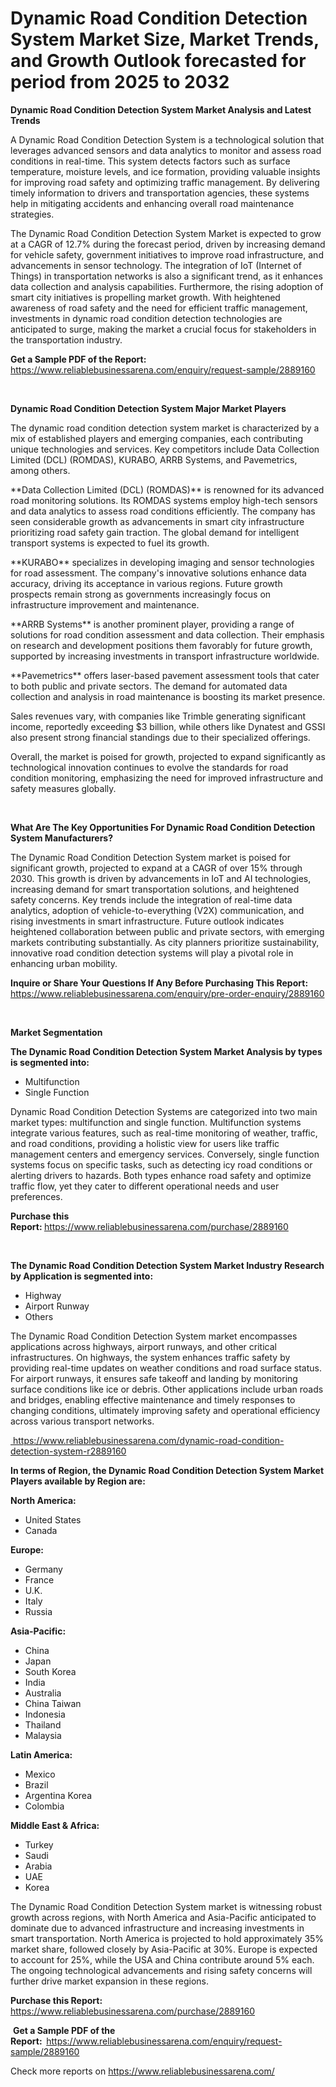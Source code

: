 <p><h1>Dynamic Road Condition Detection System Market Size, Market Trends, and Growth Outlook forecasted for period from 2025 to 2032</h1></p><p><strong>Dynamic Road Condition Detection System Market Analysis and Latest Trends</strong></p>
<p><p>A Dynamic Road Condition Detection System is a technological solution that leverages advanced sensors and data analytics to monitor and assess road conditions in real-time. This system detects factors such as surface temperature, moisture levels, and ice formation, providing valuable insights for improving road safety and optimizing traffic management. By delivering timely information to drivers and transportation agencies, these systems help in mitigating accidents and enhancing overall road maintenance strategies.</p><p>The Dynamic Road Condition Detection System Market is expected to grow at a CAGR of 12.7% during the forecast period, driven by increasing demand for vehicle safety, government initiatives to improve road infrastructure, and advancements in sensor technology. The integration of IoT (Internet of Things) in transportation networks is also a significant trend, as it enhances data collection and analysis capabilities. Furthermore, the rising adoption of smart city initiatives is propelling market growth. With heightened awareness of road safety and the need for efficient traffic management, investments in dynamic road condition detection technologies are anticipated to surge, making the market a crucial focus for stakeholders in the transportation industry.</p></p>
<p><strong>Get a Sample PDF of the Report:&nbsp;</strong> <a href="https://www.reliablebusinessarena.com/enquiry/request-sample/2889160?utm_campaign=2887&utm_medium=2&utm_source=Github&utm_content=ia&utm_term=14032025&utm_id=dynamic-road-condition-detection-system">https://www.reliablebusinessarena.com/enquiry/request-sample/2889160</a></p>
<p>&nbsp;</p>
<p><strong>Dynamic Road Condition Detection System Major Market Players</strong></p>
<p><p>The dynamic road condition detection system market is characterized by a mix of established players and emerging companies, each contributing unique technologies and services. Key competitors include Data Collection Limited (DCL) (ROMDAS), KURABO, ARRB Systems, and Pavemetrics, among others.</p><p>**Data Collection Limited (DCL) (ROMDAS)** is renowned for its advanced road monitoring solutions. Its ROMDAS systems employ high-tech sensors and data analytics to assess road conditions efficiently. The company has seen considerable growth as advancements in smart city infrastructure prioritizing road safety gain traction. The global demand for intelligent transport systems is expected to fuel its growth.</p><p>**KURABO** specializes in developing imaging and sensor technologies for road assessment. The company's innovative solutions enhance data accuracy, driving its acceptance in various regions. Future growth prospects remain strong as governments increasingly focus on infrastructure improvement and maintenance.</p><p>**ARRB Systems** is another prominent player, providing a range of solutions for road condition assessment and data collection. Their emphasis on research and development positions them favorably for future growth, supported by increasing investments in transport infrastructure worldwide.</p><p>**Pavemetrics** offers laser-based pavement assessment tools that cater to both public and private sectors. The demand for automated data collection and analysis in road maintenance is boosting its market presence.</p><p>Sales revenues vary, with companies like Trimble generating significant income, reportedly exceeding $3 billion, while others like Dynatest and GSSI also present strong financial standings due to their specialized offerings.</p><p>Overall, the market is poised for growth, projected to expand significantly as technological innovation continues to evolve the standards for road condition monitoring, emphasizing the need for improved infrastructure and safety measures globally.</p></p>
<p>&nbsp;</p>
<p><strong>What Are The Key Opportunities For Dynamic Road Condition Detection System Manufacturers?</strong></p>
<p><p>The Dynamic Road Condition Detection System market is poised for significant growth, projected to expand at a CAGR of over 15% through 2030. This growth is driven by advancements in IoT and AI technologies, increasing demand for smart transportation solutions, and heightened safety concerns. Key trends include the integration of real-time data analytics, adoption of vehicle-to-everything (V2X) communication, and rising investments in smart infrastructure. Future outlook indicates heightened collaboration between public and private sectors, with emerging markets contributing substantially. As city planners prioritize sustainability, innovative road condition detection systems will play a pivotal role in enhancing urban mobility.</p></p>
<p><strong>Inquire or Share Your Questions If Any Before Purchasing This Report:</strong> <a href="https://www.reliablebusinessarena.com/enquiry/pre-order-enquiry/2889160?utm_campaign=2887&utm_medium=2&utm_source=Github&utm_content=ia&utm_term=14032025&utm_id=dynamic-road-condition-detection-system">https://www.reliablebusinessarena.com/enquiry/pre-order-enquiry/2889160</a></p>
<p>&nbsp;</p>
<p><strong>Market Segmentation</strong></p>
<p><strong>The Dynamic Road Condition Detection System Market Analysis by types is segmented into:</strong></p>
<p><ul><li>Multifunction</li><li>Single Function</li></ul></p>
<p><p>Dynamic Road Condition Detection Systems are categorized into two main market types: multifunction and single function. Multifunction systems integrate various features, such as real-time monitoring of weather, traffic, and road conditions, providing a holistic view for users like traffic management centers and emergency services. Conversely, single function systems focus on specific tasks, such as detecting icy road conditions or alerting drivers to hazards. Both types enhance road safety and optimize traffic flow, yet they cater to different operational needs and user preferences.</p></p>
<p><strong>Purchase this Report:&nbsp;</strong><a href="https://www.reliablebusinessarena.com/purchase/2889160?utm_campaign=2887&utm_medium=2&utm_source=Github&utm_content=ia&utm_term=14032025&utm_id=dynamic-road-condition-detection-system">https://www.reliablebusinessarena.com/purchase/2889160</a></p>
<p>&nbsp;</p>
<p><strong>The Dynamic Road Condition Detection System Market Industry Research by Application is segmented into:</strong></p>
<p><ul><li>Highway</li><li>Airport Runway</li><li>Others</li></ul></p>
<p><p>The Dynamic Road Condition Detection System market encompasses applications across highways, airport runways, and other critical infrastructures. On highways, the system enhances traffic safety by providing real-time updates on weather conditions and road surface status. For airport runways, it ensures safe takeoff and landing by monitoring surface conditions like ice or debris. Other applications include urban roads and bridges, enabling effective maintenance and timely responses to changing conditions, ultimately improving safety and operational efficiency across various transport networks.</p></p>
<p><a href="https://www.reliablebusinessarena.com/dynamic-road-condition-detection-system-r2889160?utm_campaign=2887&utm_medium=2&utm_source=Github&utm_content=ia&utm_term=14032025&utm_id=dynamic-road-condition-detection-system">&nbsp;https://www.reliablebusinessarena.com/dynamic-road-condition-detection-system-r2889160</a></p>
<p><strong>In terms of Region, the Dynamic Road Condition Detection System Market Players available by Region are:</strong></p>
<p>
    <p> <strong> North America: </strong>
        <ul>
            <li>United States</li>
            <li>Canada</li>
        </ul>
        </p> 
    <p> <strong> Europe: </strong>
        <ul>
            <li>Germany</li>
            <li>France</li>
            <li>U.K.</li>
            <li>Italy</li>
            <li>Russia</li>
        </ul>
        </p> 
    <p> <strong> Asia-Pacific: </strong>
        <ul>
            <li>China</li>
            <li>Japan</li>
            <li>South Korea</li>
            <li>India</li>
            <li>Australia</li>
            <li>China Taiwan</li>
            <li>Indonesia</li>
            <li>Thailand</li>
            <li>Malaysia</li>
        </ul>
        </p> 
    <p> <strong> Latin America: </strong>
        <ul>
            <li>Mexico</li>
            <li>Brazil</li>
            <li>Argentina Korea</li>
            <li>Colombia</li>
        </ul>
        </p> 
    <p> <strong> Middle East & Africa: </strong>
        <ul>
            <li>Turkey</li>
            <li>Saudi</li>
            <li>Arabia</li>
            <li>UAE</li>
            <li>Korea</li>
        </ul>
    </p>
    </p>
<p><p>The Dynamic Road Condition Detection System market is witnessing robust growth across regions, with North America and Asia-Pacific anticipated to dominate due to advanced infrastructure and increasing investments in smart transportation. North America is projected to hold approximately 35% market share, followed closely by Asia-Pacific at 30%. Europe is expected to account for 25%, while the USA and China contribute around 5% each. The ongoing technological advancements and rising safety concerns will further drive market expansion in these regions.</p></p>
<p><strong>Purchase this Report: </strong><a href="https://www.reliablebusinessarena.com/purchase/2889160?utm_campaign=2887&utm_medium=2&utm_source=Github&utm_content=ia&utm_term=14032025&utm_id=dynamic-road-condition-detection-system">https://www.reliablebusinessarena.com/purchase/2889160</a></p>
<p>&nbsp;<strong>Get a Sample PDF of the Report:&nbsp;&nbsp;</strong><a href="https://www.reliablebusinessarena.com/enquiry/request-sample/2889160?utm_campaign=2887&utm_medium=2&utm_source=Github&utm_content=ia&utm_term=14032025&utm_id=dynamic-road-condition-detection-system">https://www.reliablebusinessarena.com/enquiry/request-sample/2889160</a></p>
<p><strong></strong></p>
<p>Check more reports on <a href="https://www.reliablebusinessarena.com/?utm_campaign=2887&utm_medium=2&utm_source=Github&utm_content=ia&utm_term=14032025&utm_id=dynamic-road-condition-detection-system">https://www.reliablebusinessarena.com/</a></p>
